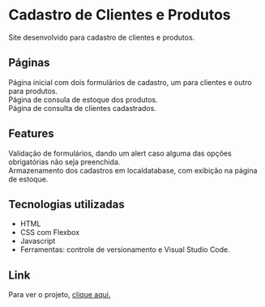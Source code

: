 # Cadastro de Clientes e Produtos

Site desenvolvido para cadastro de clientes e produtos.

## Páginas

Página inicial com dois formulários de cadastro, um para clientes e outro para produtos.<br>
Página de consula de estoque dos produtos.<br>
Página de consulta de clientes cadastrados.<br>

## Features

Validação de formulários, dando um alert caso alguma das opções obrigatórias não seja preenchida.<br>
Armazenamento dos cadastros em localdatabase, com exibição na página de estoque.<br>

## Tecnologias utilizadas

- HTML
- CSS com Flexbox
- Javascript
- Ferramentas: controle de versionamento e Visual Studio Code.<br>

## Link

Para ver o projeto, [clique aqui.](https://cadastroestoque.netlify.app/)



